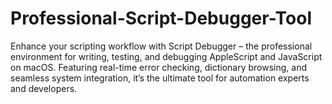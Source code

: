 # Professional-Script-Debugger-Tool
Enhance your scripting workflow with Script Debugger – the professional environment for writing, testing, and debugging AppleScript and JavaScript on macOS. Featuring real-time error checking, dictionary browsing, and seamless system integration, it’s the ultimate tool for automation experts and developers.
